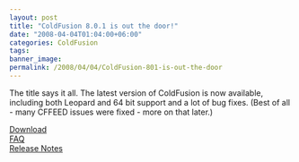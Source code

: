 ```yaml
---
layout: post
title: "ColdFusion 8.0.1 is out the door!"
date: "2008-04-04T01:04:00+06:00"
categories: ColdFusion 
tags: 
banner_image: 
permalink: /2008/04/04/ColdFusion-801-is-out-the-door
---
```


The title says it all. The latest version of ColdFusion is now available, including both Leopard and 64 bit support and a lot of bug fixes. (Best of all - many CFFEED issues were fixed - more on that later.)

<a href="http://www.adobe.com/support/coldfusion/downloads_updates.html">Download</a><br>
<a href="http://kb.adobe.com/selfservice/viewContent.do?externalId=kb403277&sliceId=1">FAQ</a><br />
<a href="http://www.adobe.com/go/coldfusion8_update1_releasenotes">Release Notes</a><br/>